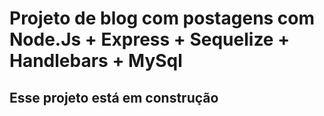 # Projeto de blog com postagens com Node.Js + Express + Sequelize + Handlebars + MySql

## Esse projeto está em construção

